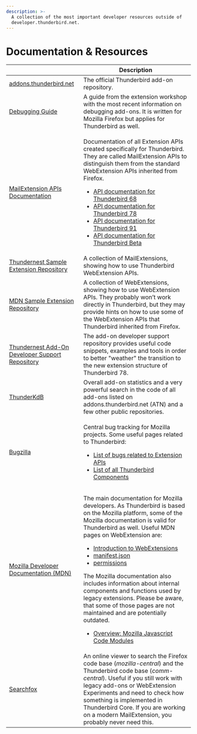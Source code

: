 ```yaml
---
description: >-
  A collection of the most important developer resources outside of
  developer.thunderbird.net.
---
```


# Documentation & Resources

|                                                                                                                 | Description                                                                                                                                                                                                                                                                                                                                                                                                                                                                                                                                                                                                                                                                                                                                                                                                                                                                                                                                                                                |
| --------------------------------------------------------------------------------------------------------------- | ------------------------------------------------------------------------------------------------------------------------------------------------------------------------------------------------------------------------------------------------------------------------------------------------------------------------------------------------------------------------------------------------------------------------------------------------------------------------------------------------------------------------------------------------------------------------------------------------------------------------------------------------------------------------------------------------------------------------------------------------------------------------------------------------------------------------------------------------------------------------------------------------------------------------------------------------------------------------------------------ |
| [addons.thunderbird.net](https://addons.thunderbird.net)                                                        | The official Thunderbird add-on repository.                                                                                                                                                                                                                                                                                                                                                                                                                                                                                                                                                                                                                                                                                                                                                                                                                                                                                                                                                |
| [Debugging Guide](https://extensionworkshop.com/documentation/develop/debugging/)                               | A guide from the extension workshop with the most recent information on debugging add-ons. It is written for Mozilla Firefox but applies for Thunderbird as well.                                                                                                                                                                                                                                                                                                                                                                                                                                                                                                                                                                                                                                                                                                                                                                                                                          |
| [MailExtension APIs Documentation](https://webextension-api.thunderbird.net/en/latest/)                         | <p>Documentation of all Extension APIs created specifically for Thunderbird. They are called MailExtension APIs to distinguish them from the standard WebExtension APIs inherited from Firefox.</p><ul><li><a href="https://webextension-api.thunderbird.net/en/68/">API documentation for Thunderbird 68</a></li><li><a href="https://webextension-api.thunderbird.net/en/78/">API documentation for Thunderbird 78</a></li><li><a href="https://webextension-api.thunderbird.net/en/91/">API documentation for Thunderbird 91</a></li><li><a href="https://webextension-api.thunderbird.net/en/latest/">API documentation for Thunderbird Beta</a></li></ul>                                                                                                                                                                                                                                                                                                                             |
| [Thundernest Sample Extension Repository](https://github.com/thundernest/sample-extensions)                     | A collection of MailExtensions, showing how to use Thunderbird WebExtension APIs.                                                                                                                                                                                                                                                                                                                                                                                                                                                                                                                                                                                                                                                                                                                                                                                                                                                                                                          |
| [MDN Sample Extension Repository](https://github.com/mdn/webextensions-examples)                                | A collection of WebExtensions, showing how to use WebExtension APIs. They probably won’t work directly in Thunderbird, but they may provide hints on how to use some of the WebExtension APIs that Thunderbird inherited from Firefox.                                                                                                                                                                                                                                                                                                                                                                                                                                                                                                                                                                                                                                                                                                                                                     |
| [Thundernest Add-On Developer Support Repository](https://github.com/thundernest/addon-developer-support)       | The add-on developer support repository provides useful code snippets, examples and tools in order to better "weather" the transition to the new extension structure of Thunderbird 78.                                                                                                                                                                                                                                                                                                                                                                                                                                                                                                                                                                                                                                                                                                                                                                                                    |
| [ThunderKdB](https://cleidigh.github.io/ThunderKdB/index.html)                                                  | Overall add-on statistics and a very powerful search in the code of all add-ons listed on addons.thunderbird.net (ATN) and a few other public repositories.                                                                                                                                                                                                                                                                                                                                                                                                                                                                                                                                                                                                                                                                                                                                                                                                                                |
| [Bugzilla](https://bugzilla.mozilla.org)                                                                        | <p>Central bug tracking for Mozilla projects. Some useful pages related to Thunderbird:</p><ul><li><a href="https://bugzilla.mozilla.org/buglist.cgi?product=Thunderbird&#x26;component=Add-Ons%3A%20Extensions%20API&#x26;resolution=---&#x26;list_id=15187727">List of bugs related to Extension APIs</a></li><li><a href="https://bugzilla.mozilla.org/describecomponents.cgi?product=Thunderbird">List of all Thunderbird Components</a></li></ul>                                                                                                                                                                                                                                                                                                                                                                                                                                                                                                                                     |
| [Mozilla Developer Documentation (MDN)](https://developer.mozilla.org/en-US/docs/Mozilla/Add-ons/WebExtensions) | <p>The main documentation for Mozilla developers. As Thunderbird is based on the Mozilla platform, some of the Mozilla documentation is valid for Thunderbird as well. Useful MDN pages on WebExtension are:</p><ul><li><a href="https://developer.mozilla.org/en-US/docs/Mozilla/Add-ons/WebExtensions">Introduction to WebExtensions</a></li><li><a href="https://developer.mozilla.org/en-US/docs/Mozilla/Add-ons/WebExtensions/manifest.json">manifest.json</a></li><li><a href="https://developer.mozilla.org/en-US/docs/Mozilla/Add-ons/WebExtensions/manifest.json/permissions">permissions</a></li></ul><p>The Mozilla documentation also includes information about internal components and functions used by legacy extensions. Please be aware, that some of those pages are not maintained and are potentially outdated.</p><ul><li><a href="https://developer.mozilla.org/en-US/docs/Mozilla/JavaScript_code_modules">Overview: Mozilla Javascript Code Modules</a></li></ul> |
| [Searchfox](https://searchfox.org)                                                                              | An online viewer to search the Firefox code base (_mozilla-central_) and the Thunderbird code base (_comm-central_). Useful if you still work with legacy add-ons or WebExtension Experiments and need to check how something is implemented in Thunderbird Core. If you are working on a modern MailExtension, you probably never need this.                                                                                                                                                                                                                                                                                                                                                                                                                                                                                                                                                                                                                                              |
